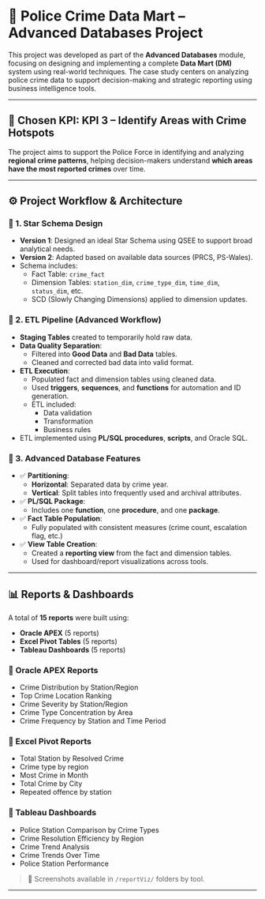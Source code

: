 # 🚓 Police Crime Data Mart – Advanced Databases Project

This project was developed as part of the **Advanced Databases** module, focusing on designing and implementing a complete **Data Mart (DM)** system using real-world techniques. The case study centers on analyzing police crime data to support decision-making and strategic reporting using business intelligence tools.

---

## 🎯 Chosen KPI: KPI 3 – Identify Areas with Crime Hotspots

The project aims to support the Police Force in identifying and analyzing **regional crime patterns**, helping decision-makers understand **which areas have the most reported crimes** over time.

---

## ⚙️ Project Workflow & Architecture

### 🔹 1. Star Schema Design

- **Version 1**: Designed an ideal Star Schema using QSEE to support broad analytical needs.
- **Version 2**: Adapted based on available data sources (PRCS, PS-Wales).
- Schema includes:
  - Fact Table: `crime_fact`
  - Dimension Tables: `station_dim`, `crime_type_dim`, `time_dim`, `status_dim`, etc.
  - SCD (Slowly Changing Dimensions) applied to dimension updates.

### 🔹 2. ETL Pipeline (Advanced Workflow)
- **Staging Tables** created to temporarily hold raw data.
- **Data Quality Separation**:
  - Filtered into **Good Data** and **Bad Data** tables.
  - Cleaned and corrected bad data into valid format.
- **ETL Execution**:
  - Populated fact and dimension tables using cleaned data.
  - Used **triggers**, **sequences**, and **functions** for automation and ID generation.
  - ETL included:
    - Data validation
    - Transformation
    - Business rules
- ETL implemented using **PL/SQL procedures**, **scripts**, and Oracle SQL.

### 🔹 3. Advanced Database Features
- ✅ **Partitioning**:
  - **Horizontal**: Separated data by crime year.
  - **Vertical**: Split tables into frequently used and archival attributes.
- ✅ **PL/SQL Package**:
  - Includes one **function**, one **procedure**, and one **package**.
- ✅ **Fact Table Population**:
  - Fully populated with consistent measures (crime count, escalation flag, etc.)
- ✅ **View Table Creation**:
  - Created a **reporting view** from the fact and dimension tables.
  - Used for dashboard/report visualizations across tools.

---

## 📊 Reports & Dashboards

A total of **15 reports** were built using:
- **Oracle APEX** (5 reports)
- **Excel Pivot Tables** (5 reports)
- **Tableau Dashboards** (5 reports)

### 🔸 Oracle APEX Reports
- Crime Distribution by Station/Region
- Top Crime Location Ranking
- Crime Severity by Station/Region
- Crime Type Concentration by Area
- Crime Frequency by Station and Time Period
  

### 🔸 Excel Pivot Reports
- Total Station by Resolved Crime
- Crime type by region
- Most Crime in Month
- Total Crime by City
- Repeated offence by station

### 🔸 Tableau Dashboards
- Police Station Comparison by Crime Types
- Crime Resolution Efficiency by Region
- Crime Trend Analysis
- Crime Trends Over Time
- Police Station Performance

> 📁 Screenshots available in `/reportViz/` folders by tool.

---

